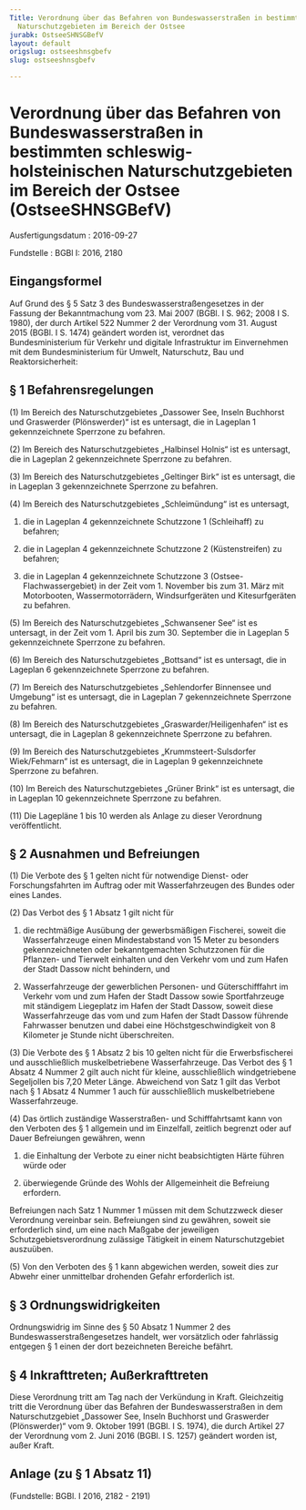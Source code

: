 ```yaml
---
Title: Verordnung über das Befahren von Bundeswasserstraßen in bestimmten schleswig-holsteinischen
  Naturschutzgebieten im Bereich der Ostsee
jurabk: OstseeSHNSGBefV
layout: default
origslug: ostseeshnsgbefv
slug: ostseeshnsgbefv

---
```


# Verordnung über das Befahren von Bundeswasserstraßen in bestimmten schleswig-holsteinischen Naturschutzgebieten im Bereich der Ostsee (OstseeSHNSGBefV)

Ausfertigungsdatum
:   2016-09-27

Fundstelle
:   BGBl I: 2016, 2180


## Eingangsformel

Auf Grund des § 5 Satz 3 des Bundeswasserstraßengesetzes in der Fassung der Bekanntmachung vom 23. Mai 2007 (BGBl. I S. 962; 2008 I S. 1980), der durch Artikel 522 Nummer 2 der Verordnung vom 31. August 2015 (BGBl. I S. 1474) geändert worden ist, verordnet das Bundesministerium für Verkehr und digitale Infrastruktur im Einvernehmen mit dem Bundesministerium für Umwelt, Naturschutz, Bau und Reaktorsicherheit:


## § 1 Befahrensregelungen

(1) Im Bereich des Naturschutzgebietes „Dassower See, Inseln Buchhorst und Graswerder (Plönswerder)“ ist es untersagt, die in Lageplan 1 gekennzeichnete Sperrzone zu befahren.

(2) Im Bereich des Naturschutzgebietes „Halbinsel Holnis“ ist es untersagt, die in Lageplan 2 gekennzeichnete Sperrzone zu befahren.

(3) Im Bereich des Naturschutzgebietes „Geltinger Birk“ ist es untersagt, die in Lageplan 3 gekennzeichnete Sperrzone zu befahren.

(4) Im Bereich des Naturschutzgebietes „Schleimündung“ ist es untersagt,

1.  die in Lageplan 4 gekennzeichnete Schutzzone 1 (Schleihaff) zu befahren;


2.  die in Lageplan 4 gekennzeichnete Schutzzone 2 (Küstenstreifen) zu befahren;


3.  die in Lageplan 4 gekennzeichnete Schutzzone 3 (Ostsee-Flachwassergebiet) in der Zeit vom 1. November bis zum 31. März mit Motorbooten, Wassermotorrädern, Windsurfgeräten und Kitesurfgeräten zu befahren.




(5) Im Bereich des Naturschutzgebietes „Schwansener See“ ist es untersagt, in der Zeit vom 1. April bis zum 30. September die in Lageplan 5 gekennzeichnete Sperrzone zu befahren.

(6) Im Bereich des Naturschutzgebietes „Bottsand“ ist es untersagt, die in Lageplan 6 gekennzeichnete Sperrzone zu befahren.

(7) Im Bereich des Naturschutzgebietes „Sehlendorfer Binnensee und Umgebung“ ist es untersagt, die in Lageplan 7 gekennzeichnete Sperrzone zu befahren.

(8) Im Bereich des Naturschutzgebietes „Graswarder/Heiligenhafen“ ist es untersagt, die in Lageplan 8 gekennzeichnete Sperrzone zu befahren.

(9) Im Bereich des Naturschutzgebietes „Krummsteert-Sulsdorfer Wiek/Fehmarn“ ist es untersagt, die in Lageplan 9 gekennzeichnete Sperrzone zu befahren.

(10) Im Bereich des Naturschutzgebietes „Grüner Brink“ ist es untersagt, die in Lageplan 10 gekennzeichnete Sperrzone zu befahren.

(11) Die Lagepläne 1 bis 10 werden als Anlage zu dieser Verordnung veröffentlicht.


## § 2 Ausnahmen und Befreiungen

(1) Die Verbote des § 1 gelten nicht für notwendige Dienst- oder Forschungsfahrten im Auftrag oder mit Wasserfahrzeugen des Bundes oder eines Landes.

(2) Das Verbot des § 1 Absatz 1 gilt nicht für

1.  die rechtmäßige Ausübung der gewerbsmäßigen Fischerei, soweit die Wasserfahrzeuge einen Mindestabstand von 15 Meter zu besonders gekennzeichneten oder bekanntgemachten Schutzzonen für die Pflanzen- und Tierwelt einhalten und den Verkehr vom und zum Hafen der Stadt Dassow nicht behindern, und


2.  Wasserfahrzeuge der gewerblichen Personen- und Güterschifffahrt im Verkehr vom und zum Hafen der Stadt Dassow sowie Sportfahrzeuge mit ständigem Liegeplatz im Hafen der Stadt Dassow, soweit diese Wasserfahrzeuge das vom und zum Hafen der Stadt Dassow führende Fahrwasser benutzen und dabei eine Höchstgeschwindigkeit von 8 Kilometer je Stunde nicht überschreiten.




(3) Die Verbote des § 1 Absatz 2 bis 10 gelten nicht für die Erwerbsfischerei und ausschließlich muskelbetriebene Wasserfahrzeuge. Das Verbot des § 1 Absatz 4 Nummer 2 gilt auch nicht für kleine, ausschließlich windgetriebene Segeljollen bis 7,20 Meter Länge. Abweichend von Satz 1 gilt das Verbot nach § 1 Absatz 4 Nummer 1 auch für ausschließlich muskelbetriebene Wasserfahrzeuge.

(4) Das örtlich zuständige Wasserstraßen- und Schifffahrtsamt kann von den Verboten des § 1 allgemein und im Einzelfall, zeitlich begrenzt oder auf Dauer Befreiungen gewähren, wenn

1.  die Einhaltung der Verbote zu einer nicht beabsichtigten Härte führen würde oder


2.  überwiegende Gründe des Wohls der Allgemeinheit die Befreiung erfordern.



Befreiungen nach Satz 1 Nummer 1 müssen mit dem Schutzzweck dieser Verordnung vereinbar sein. Befreiungen sind zu gewähren, soweit sie erforderlich sind, um eine nach Maßgabe der jeweiligen Schutzgebietsverordnung zulässige Tätigkeit in einem Naturschutzgebiet auszuüben.

(5) Von den Verboten des § 1 kann abgewichen werden, soweit dies zur Abwehr einer unmittelbar drohenden Gefahr erforderlich ist.


## § 3 Ordnungswidrigkeiten

Ordnungswidrig im Sinne des § 50 Absatz 1 Nummer 2 des Bundeswasserstraßengesetzes handelt, wer vorsätzlich oder fahrlässig entgegen § 1 einen der dort bezeichneten Bereiche befährt.


## § 4 Inkrafttreten; Außerkrafttreten

Diese Verordnung tritt am Tag nach der Verkündung in Kraft. Gleichzeitig tritt die Verordnung über das Befahren der Bundeswasserstraßen in dem Naturschutzgebiet „Dassower See, Inseln Buchhorst und Graswerder (Plönswerder)“ vom 9. Oktober 1991 (BGBl. I S. 1974), die durch Artikel 27 der Verordnung vom 2. Juni 2016 (BGBl. I S. 1257) geändert worden ist, außer Kraft.


## Anlage (zu § 1 Absatz 11)

(Fundstelle: BGBl. I 2016, 2182 - 2191)











